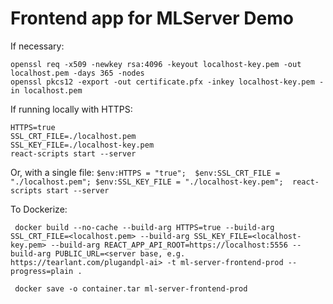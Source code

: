 # Frontend app for MLServer Demo


If necessary:
```
openssl req -x509 -newkey rsa:4096 -keyout localhost-key.pem -out localhost.pem -days 365 -nodes
openssl pkcs12 -export -out certificate.pfx -inkey localhost-key.pem -in localhost.pem
```

If running locally with HTTPS:
```
HTTPS=true
SSL_CRT_FILE=./localhost.pem
SSL_KEY_FILE=./localhost-key.pem
react-scripts start --server
```

Or, with a single file:
`$env:HTTPS = "true";  $env:SSL_CRT_FILE = "./localhost.pem"; $env:SSL_KEY_FILE = "./localhost-key.pem";  react-scripts start --server`

To Dockerize:
```
 docker build --no-cache --build-arg HTTPS=true --build-arg SSL_CRT_FILE=<localhost.pem> --build-arg SSL_KEY_FILE=<localhost-key.pem> --build-arg REACT_APP_API_ROOT=https://localhost:5556 --build-arg PUBLIC_URL=<server base, e.g. https://tearlant.com/plugandpl-ai> -t ml-server-frontend-prod --progress=plain .
 
 docker save -o container.tar ml-server-frontend-prod
 ```
